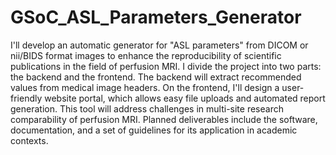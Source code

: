 # GSoC_ASL_Parameters_Generator
I'll develop an automatic generator for "ASL parameters" from DICOM or nii/BIDS format images to enhance the reproducibility of scientific publications in the field of perfusion MRI. I divide the project into two parts: the backend and the frontend. The backend will extract recommended values from medical image headers. On the frontend, I'll design a user-friendly website portal, which allows easy file uploads and automated report generation. This tool will address challenges in multi-site research comparability of perfusion MRI. Planned deliverables include the software, documentation, and a set of guidelines for its application in academic contexts.

